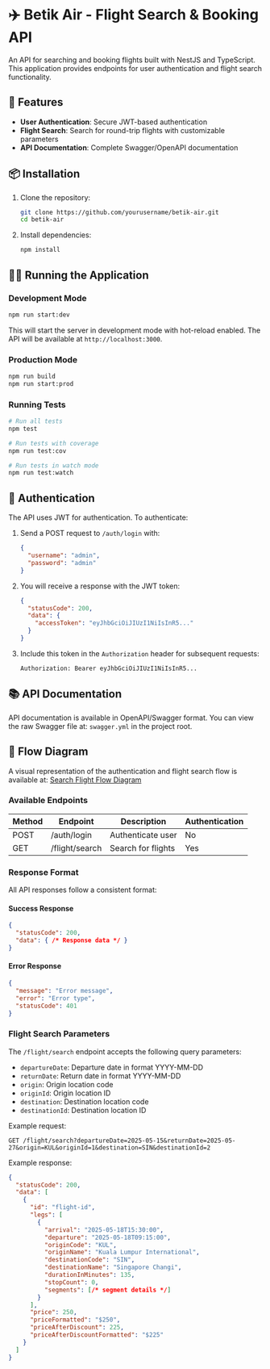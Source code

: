 # ✈️ Betik Air - Flight Search & Booking API

An API for searching and booking flights built with NestJS and TypeScript. This application provides endpoints for user authentication and flight search functionality.

## 🚀 Features

- **User Authentication**: Secure JWT-based authentication
- **Flight Search**: Search for round-trip flights with customizable parameters
- **API Documentation**: Complete Swagger/OpenAPI documentation

## 📦 Installation

1. Clone the repository:

   ```bash
   git clone https://github.com/yourusername/betik-air.git
   cd betik-air
   ```

2. Install dependencies:

   ```bash
   npm install
   ```

## 🏃‍♂️ Running the Application

### Development Mode

```bash
npm run start:dev
```

This will start the server in development mode with hot-reload enabled. The API will be available at `http://localhost:3000`.

### Production Mode

```bash
npm run build
npm run start:prod
```

### Running Tests

```bash
# Run all tests
npm test

# Run tests with coverage
npm run test:cov

# Run tests in watch mode
npm run test:watch
```

## 🔑 Authentication

The API uses JWT for authentication. To authenticate:

1. Send a POST request to `/auth/login` with:
   ```json
   {
     "username": "admin",
     "password": "admin"
   }
   ```

2. You will receive a response with the JWT token:
   ```json
   {
     "statusCode": 200,
     "data": {
       "accessToken": "eyJhbGciOiJIUzI1NiIsInR5..."
     }
   }
   ```

3. Include this token in the `Authorization` header for subsequent requests:
   ```
   Authorization: Bearer eyJhbGciOiJIUzI1NiIsInR5...
   ```

## 📚 API Documentation

API documentation is available in OpenAPI/Swagger format. You can view the raw Swagger file at: `swagger.yml` in the project root.

## 🔄 Flow Diagram

A visual representation of the authentication and flight search flow is available at:
[Search Flight Flow Diagram](https://whimsical.com/search-flight-flow-diagram-BEUc6B2CVEUpXxtukqifTp)

### Available Endpoints

| Method | Endpoint         | Description                   | Authentication |
|--------|------------------|-------------------------------|----------------|
| POST   | /auth/login      | Authenticate user             | No             |
| GET    | /flight/search   | Search for flights            | Yes            |

### Response Format

All API responses follow a consistent format:

#### Success Response
```json
{
  "statusCode": 200,
  "data": { /* Response data */ }
}
```

#### Error Response
```json
{
  "message": "Error message",
  "error": "Error type",
  "statusCode": 401
}
```

### Flight Search Parameters

The `/flight/search` endpoint accepts the following query parameters:

- `departureDate`: Departure date in format YYYY-MM-DD
- `returnDate`: Return date in format YYYY-MM-DD
- `origin`: Origin location code
- `originId`: Origin location ID
- `destination`: Destination location code
- `destinationId`: Destination location ID

Example request:
```
GET /flight/search?departureDate=2025-05-15&returnDate=2025-05-27&origin=KUL&originId=1&destination=SIN&destinationId=2
```

Example response:
```json
{
  "statusCode": 200,
  "data": [
    {
      "id": "flight-id",
      "legs": [
        {
          "arrival": "2025-05-18T15:30:00",
          "departure": "2025-05-18T09:15:00",
          "originCode": "KUL",
          "originName": "Kuala Lumpur International",
          "destinationCode": "SIN",
          "destinationName": "Singapore Changi",
          "durationInMinutes": 135,
          "stopCount": 0,
          "segments": [/* segment details */]
        }
      ],
      "price": 250,
      "priceFormatted": "$250",
      "priceAfterDiscount": 225,
      "priceAfterDiscountFormatted": "$225"
    }
  ]
}
```
